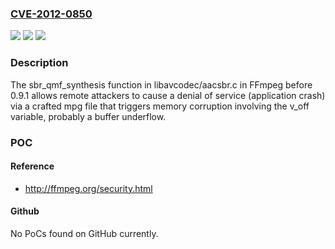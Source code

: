 ### [CVE-2012-0850](https://cve.mitre.org/cgi-bin/cvename.cgi?name=CVE-2012-0850)
![](https://img.shields.io/static/v1?label=Product&message=n%2Fa&color=blue)
![](https://img.shields.io/static/v1?label=Version&message=n%2Fa&color=blue)
![](https://img.shields.io/static/v1?label=Vulnerability&message=n%2Fa&color=brighgreen)

### Description

The sbr_qmf_synthesis function in libavcodec/aacsbr.c in FFmpeg before 0.9.1 allows remote attackers to cause a denial of service (application crash) via a crafted mpg file that triggers memory corruption involving the v_off variable, probably a buffer underflow.

### POC

#### Reference
- http://ffmpeg.org/security.html

#### Github
No PoCs found on GitHub currently.

